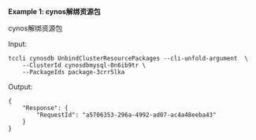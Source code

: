**Example 1: cynos解绑资源包**

cynos解绑资源包

Input: 

```
tccli cynosdb UnbindClusterResourcePackages --cli-unfold-argument  \
    --ClusterId cynosdbmysql-0n6ib9tr \
    --PackageIds package-3crr5lka
```

Output: 
```
{
    "Response": {
        "RequestId": "a5706353-296a-4992-ad07-ac4a48eeba43"
    }
}
```

